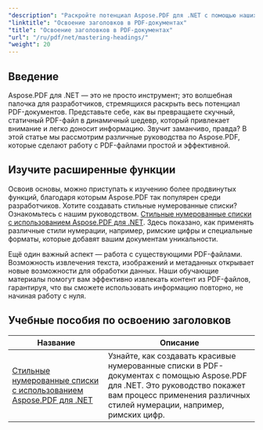 ```yaml
---
"description": "Раскройте потенциал Aspose.PDF для .NET с помощью наших подробных обучающих программ, охватывающих как базовые принципы использования, так и расширенные функции. Улучшите свои навыки работы с PDF-файлами."
"linktitle": "Освоение заголовков в PDF-документах"
"title": "Освоение заголовков в PDF-документах"
"url": "/ru/pdf/net/mastering-headings/"
"weight": 20
---
```


## Введение

Aspose.PDF для .NET — это не просто инструмент; это волшебная палочка для разработчиков, стремящихся раскрыть весь потенциал PDF-документов. Представьте себе, как вы превращаете скучный, статичный PDF-файл в динамичный шедевр, который привлекает внимание и легко доносит информацию. Звучит заманчиво, правда? В этой статье мы рассмотрим различные руководства по Aspose.PDF, которые сделают работу с PDF-файлами простой и эффективной.


## Изучите расширенные функции

Освоив основы, можно приступать к изучению более продвинутых функций, благодаря которым Aspose.PDF так популярен среди разработчиков. Хотите создавать стильные нумерованные списки? Ознакомьтесь с нашим руководством. [Стильные нумерованные списки с использованием Aspose.PDF для .NET](./stylish-numbered-lists/). Здесь показано, как применять различные стили нумерации, например, римские цифры и специальные форматы, которые добавят вашим документам уникальности.

Ещё один важный аспект — работа с существующими PDF-файлами. Возможность извлечения текста, изображений и метаданных открывает новые возможности для обработки данных. Наши обучающие материалы помогут вам эффективно извлекать контент из PDF-файлов, гарантируя, что вы сможете использовать информацию повторно, не начиная работу с нуля.

## Учебные пособия по освоению заголовков
| Название | Описание |
| --- | --- | 
| [Стильные нумерованные списки с использованием Aspose.PDF для .NET](./stylish-numbered-lists/) | Узнайте, как создавать красивые нумерованные списки в PDF-документах с помощью Aspose.PDF для .NET. Это руководство покажет вам процесс применения различных стилей нумерации, например, римских цифр. |